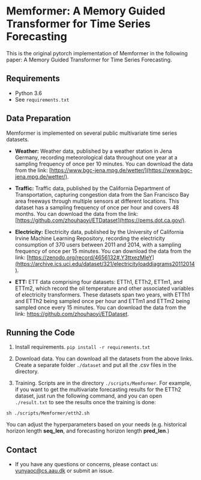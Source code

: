# Memformer: A Memory Guided Transformer for Time Series Forecasting

This is the original pytorch implementation of Memformer in the following paper: A Memory Guided Transformer for Time Series Forecasting.

## Requirements

- Python 3.6
- See `requirements.txt`

## Data Preparation

Memformer is implemented on several public multivariate time series datasets.

- **Weather:** Weather data, published by a weather station in Jena Germany, recording meteorological data throughout one year at a sampling frequency of once per 10 minutes. You can download the data from the link: [https://www.bgc-jena.mpg.de/wetter/](https://www.bgc-jena.mpg.de/wetter/).
  
- **Traffic:** Traffic data, published by the California Department of Transportation, capturing congestion data from the San Francisco Bay area freeways through multiple sensors at different locations. This dataset has a sampling frequency of once per hour and covers 48 months. You can download the data from the link: [https://github.com/zhouhaoyi/ETDataset](https://pems.dot.ca.gov/).
  
- **Electricity:** Electricity data, published by the University of California Irvine Machine Learning Repository, recording the electricity consumption of 370 users between 2011 and 2014, with a sampling frequency of once per 15 minutes. You can download the data from the link: [https://zenodo.org/record/4656132#.Y3ttxezMIeY](https://archive.ics.uci.edu/dataset/321/electricityloaddiagrams20112014).
  
- **ETT:** ETT data comprising four datasets: ETTh1, ETTh2, ETTm1, and ETTm2, which record the oil temperature and other associated variables of electricity transformers. These datasets span two years, with ETTh1 and ETTh2 being sampled once per hour and ETTm1 and ETTm2 being sampled once every 15 minutes. You can download the data from the link: https://github.com/zhouhaoyi/ETDataset.
  
## Running the Code

1. Install requirements. ```pip install -r requirements.txt```

2. Download data. You can download all the datasets from the above links. Create a separate folder ```./dataset``` and put all the .csv files in the directory.

3. Training. Scripts are in the directory ```./scripts/Memformer```. For example, if you want to get the multivariate forecasting results for the ETTh2 dataset, just run the following command, and you can open ```./result.txt``` to see the results once the training is done:
```
sh ./scripts/Memformer/etth2.sh
```

You can adjust the hyperparameters based on your needs (e.g. historical horizon length **seq_len**, and forecasting horizon length **pred_len**.) 

## Contact
-  If you have any questions or concerns, please contact us: yunyaoc@cs.aau.dk or submit an issue.
